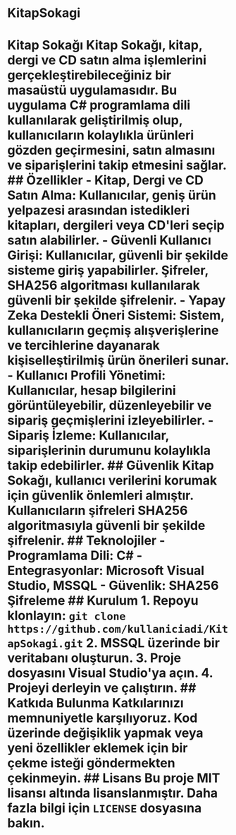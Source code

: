 # KitapSokagi
 # Kitap Sokağı  Kitap Sokağı, kitap, dergi ve CD satın alma işlemlerini gerçekleştirebileceğiniz bir masaüstü uygulamasıdır. Bu uygulama C# programlama dili kullanılarak geliştirilmiş olup, kullanıcıların kolaylıkla ürünleri gözden geçirmesini, satın almasını ve siparişlerini takip etmesini sağlar.  ## Özellikler  - **Kitap, Dergi ve CD Satın Alma:** Kullanıcılar, geniş ürün yelpazesi arasından istedikleri kitapları, dergileri veya CD'leri seçip satın alabilirler.    - **Güvenli Kullanıcı Girişi:** Kullanıcılar, güvenli bir şekilde sisteme giriş yapabilirler. Şifreler, SHA256 algoritması kullanılarak güvenli bir şekilde şifrelenir.    - **Yapay Zeka Destekli Öneri Sistemi:** Sistem, kullanıcıların geçmiş alışverişlerine ve tercihlerine dayanarak kişiselleştirilmiş ürün önerileri sunar.    - **Kullanıcı Profili Yönetimi:** Kullanıcılar, hesap bilgilerini görüntüleyebilir, düzenleyebilir ve sipariş geçmişlerini izleyebilirler.    - **Sipariş İzleme:** Kullanıcılar, siparişlerinin durumunu kolaylıkla takip edebilirler.  ## Güvenlik  Kitap Sokağı, kullanıcı verilerini korumak için güvenlik önlemleri almıştır. Kullanıcıların şifreleri SHA256 algoritmasıyla güvenli bir şekilde şifrelenir.  ## Teknolojiler  - **Programlama Dili:** C# - **Entegrasyonlar:** Microsoft Visual Studio, MSSQL - **Güvenlik:** SHA256 Şifreleme  ## Kurulum  1. Repoyu klonlayın: `git clone https://github.com/kullaniciadi/KitapSokagi.git` 2. MSSQL üzerinde bir veritabanı oluşturun. 3. Proje dosyasını Visual Studio'ya açın. 4. Projeyi derleyin ve çalıştırın.  ## Katkıda Bulunma  Katkılarınızı memnuniyetle karşılıyoruz. Kod üzerinde değişiklik yapmak veya yeni özellikler eklemek için bir çekme isteği göndermekten çekinmeyin.  ## Lisans  Bu proje MIT lisansı altında lisanslanmıştır. Daha fazla bilgi için `LICENSE` dosyasına bakın.
